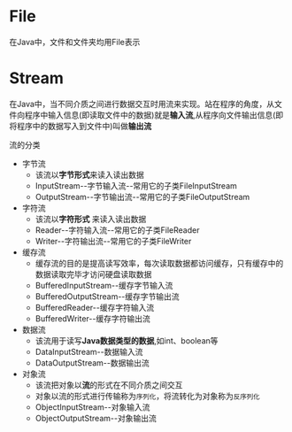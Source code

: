 
# File

在Java中，文件和文件夹均用File表示

# Stream

在Java中，当不同介质之间进行数据交互时用流来实现。站在程序的角度，从文件向程序中输入信息(即读取文件中的数据)就是**输入流**,从程序向文件输出信息(即将程序中的数据写入到文件中)叫做**输出流**

流的分类
* 字节流
    * 该流以**字节形式**来读入读出数据
    * InputStream--字节输入流--常用它的子类FileInputStream
    * OutputStream--字节输出流--常用它的子类FileOutputStream
* 字符流
    * 该流以**字符形式** 来读入读出数据
    * Reader--字符输入流--常用它的子类FileReader
    * Writer--字符输出流--常用它的子类FileWriter
* 缓存流
    * 缓存流的目的是提高读写效率，每次读取数据都访问缓存，只有缓存中的数据读取完毕才访问硬盘读取数据
    * BufferedInputStream--缓存字节输入流
    * BufferedOutputStream--缓存字节输出流
    * BufferedReader--缓存字符输入流
    * BufferedWriter--缓存字符输出流
* 数据流
    * 该流用于读写**Java数据类型的数据**,如int、boolean等
    * DataInputStream--数据输入流
    * DataOutputStream--数据输出流
* 对象流
    * 该流把对象以**流**的形式在不同介质之间交互
    * 对象以流的形式进行传输称为`序列化`，将流转化为对象称为`反序列化`
    * ObjectInputStream--对象输入流
    * ObjectOutputStream--对象输出流


